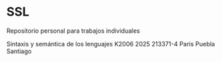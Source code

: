 # SSL
Repositorio personal para trabajos individuales

Sintaxis y semántica de los lenguajes
K2006
2025
213371-4
Paris Puebla
Santiago

